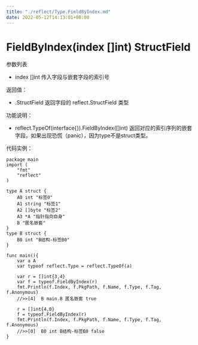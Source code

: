 ```yaml
---
title: "./reflect/Type.FieldByIndex.md"
date: 2022-05-12T14:13:01+08:00
---
```

# FieldByIndex(index []int) StructField

参数列表

- index []int 传入字段与嵌套字段的索引号

返回值：

- .StructField 返回字段的 reflect.StructField 类型

功能说明：

- reflect.TypeOf(interface{}).FieldByIndex([]int) 返回对应的索引序列的嵌套字段。如果出现恐慌（panic），因为type不是struct类型。

代码实例：

	package main
	import (
	    "fmt"
	    "reflect"
	)
	
	type A struct {
		A0 int "标签0"
		A1 string "标签1"
		A2 []byte "标签2"
		A3 *A "指针指向自身"
		B "匿名嵌套"
	}
	type B struct {
		B0 int "B结构-标签B0"
	}
	
	func main(){
		var a A
		var typeof reflect.Type = reflect.TypeOf(a)
		
		var r = []int{3,4}
		var f = typeof.FieldByIndex(r)
		fmt.Println(f.Index, f.PkgPath, f.Name, f.Type, f.Tag, f.Anonymous)
		//>>[4]  B main.B 匿名嵌套 true
		
		r = []int{4,0}
		f = typeof.FieldByIndex(r)
		fmt.Println(f.Index, f.PkgPath, f.Name, f.Type, f.Tag, f.Anonymous)
		//>>[0]  B0 int B结构-标签B0 false
	}
